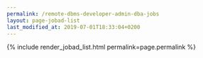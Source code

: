```yaml
---
permalink: /remote-dbms-developer-admin-dba-jobs
layout: page-jobad-list
last_modified_at: 2019-07-01T18:33:04+0200
---
```

{% include render_jobad_list.html permalink=page.permalink %}
